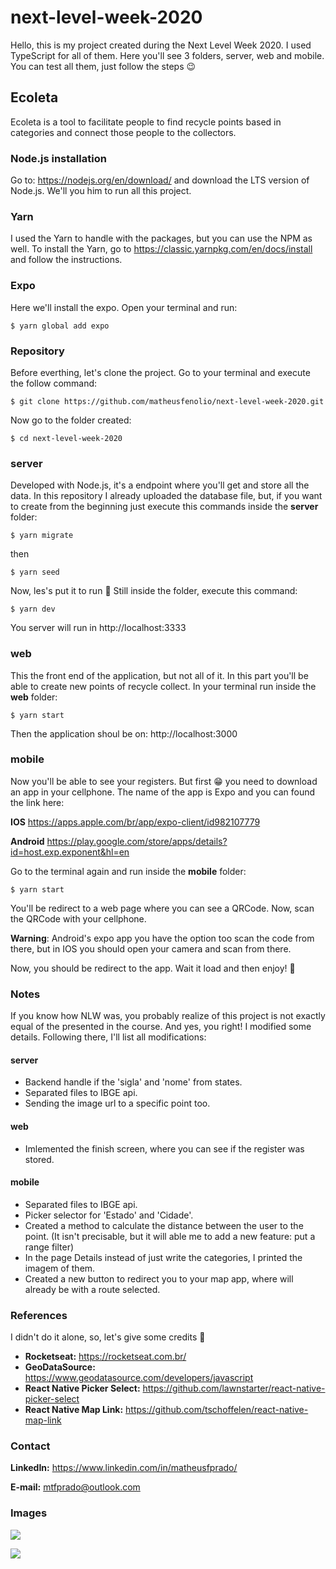 # next-level-week-2020

Hello, this is my project created during the Next Level Week 2020. I used TypeScript for all of them. Here you'll see 3 folders, server, web and mobile. You can test all them, just follow the steps :wink:

## Ecoleta

Ecoleta is a tool to facilitate people to find recycle points based in categories and connect those people to the collectors.

### Node.js installation

Go to: https://nodejs.org/en/download/ and download the LTS version of Node.js. We'll you him to run all this project.

### Yarn

I used the Yarn to handle with the packages, but you can use the NPM as well.
To install the Yarn, go to https://classic.yarnpkg.com/en/docs/install and follow the instructions.

### Expo

Here we'll install the expo. Open your terminal and run:

```shell
$ yarn global add expo
```

### Repository

Before everthing, let's clone the project. Go to your terminal and execute the follow command:

```shell
$ git clone https://github.com/matheusfenolio/next-level-week-2020.git
```

Now go to the folder created:

```shell
$ cd next-level-week-2020
```

### server

Developed with Node.js, it's a endpoint where you'll get and store all the data. In this repository I already uploaded the database file, but, if you want to create from the beginning just execute this commands inside the **server** folder:

```shell
$ yarn migrate
```

then

```shell
$ yarn seed
```

Now, les's put it to run :muscle:
Still inside the folder, execute this command:

```shell
$ yarn dev
```

You server will run in http://localhost:3333

### web

This the front end of the application, but not all of it. In this part you'll be able to create new points of recycle collect.
In your terminal run inside the **web** folder:

```shell
$ yarn start
```

Then the application shoul be on: http://localhost:3000

### mobile

Now you'll be able to see your registers. But first :grin: you need to download an app in your cellphone. The name of the app is Expo and you can found the link here: 

**IOS** https://apps.apple.com/br/app/expo-client/id982107779

**Android** https://play.google.com/store/apps/details?id=host.exp.exponent&hl=en

Go to the terminal again and run inside the **mobile** folder:

```shell
$ yarn start
```

You'll be redirect to a web page where you can see a QRCode. Now, scan the QRCode with your cellphone.

**Warning**: Android's expo app you have the option too scan the code from there, but in IOS you should open your camera and scan from there.

Now, you should be redirect to the app. Wait it load and then enjoy! :tada:

### Notes

If you know how NLW was, you probably realize of this project is not exactly equal of the presented in the course.
And yes, you right! I modified some details. Following there, I'll list all modifications:


#### server

- Backend handle if the 'sigla' and 'nome' from states.
- Separated files to IBGE api.
- Sending the image url to a specific point too.

#### web

- Imlemented the finish screen, where you can see if the register was stored.

#### mobile

- Separated files to IBGE api.
- Picker selector for 'Estado' and 'Cidade'.
- Created a method to calculate the distance between the user to the point. (It isn't precisable, but it will able me to add a new feature: put a range filter)
- In the page Details instead of just write the categories, I printed the imagem of them.
- Created a new button to redirect you to your map app, where will already be with a route selected.

### References

I didn't do it alone, so, let's give some credits :pray:

- **Rocketseat:** https://rocketseat.com.br/
- **GeoDataSource:** https://www.geodatasource.com/developers/javascript
- **React Native Picker Select:** https://github.com/lawnstarter/react-native-picker-select
- **React Native Map Link:** https://github.com/tschoffelen/react-native-map-link

### Contact

**LinkedIn:** https://www.linkedin.com/in/matheusfprado/

**E-mail:** mtfprado@outlook.com

### Images

![](Web.gif)

![](Mobile.gif)


